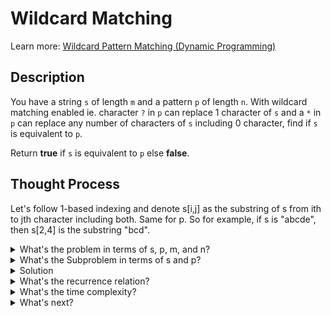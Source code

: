 # Wildcard Matching

Learn more: [Wildcard Pattern Matching (Dynamic Programming)](https://iq.opengenus.org/wildcard-pattern-matching-dp/)

## Description

You have a string `s` of length `m` and a pattern `p` of length `n`. With wildcard matching enabled ie. character `?` in `p` can replace 1 character of `s` and a `*` 
in `p` can replace any number of characters of `s` including 0 character, find if `s` is equivalent to `p`.

Return **true** if `s` is equivalent to `p` else **false**.

## Thought Process

Let's follow 1-based indexing and denote s[i,j] as the substring of s from ith to jth character including both. Same for p. So for example, if s is "abcde", then 
s[2,4] is the substring "bcd".      

<details> 
  <summary>What's the problem in terms of s, p, m, and n?</summary>
  </br>
  Return true when s[1:m] is equivalent to p[1:n].
  
</details>

<details> 
  <summary>What's the Subproblem in terms of s and p?</summary>
  </br>
  <ol>
    <li>For an index i and an index j, we want to find if s[1:i] is equivalent to p[1:j].</li>
    <li>Note that a subproblem can be formulated from the end of strings as well but then you'll need to fill the DP table from bottom to top.</li>
  </ol>

</details>

<details> 
  <summary>Solution</summary>
  </br>
  <ol>
  <li>We iterate over all i from 1 to m. For each i, we iterate over all j from 1 to n. At each point, we check if s[1:i] is equivalent to p[1:j] and fill true
  or false in the cell dp[i][j] of the dp table. Recording this will help in finding answers to further i and j which we'll see in the recurrence relation.</li>
  <li>The final answer is dp[m][n].</li>
  </ol>
</details>

<details>
  <summary>What's the recurrence relation?</summary>
  </br>
  <ol>
  <li>If the jth character of p is the same as ith character of s, then s[1:i]=p[1:j] if s[1:i-1]=p[1:j-1] ie. dp[i][j]=dp[i-1][j-1]. Also, when jth character 
   of p is ?, it will consume the ith character of s. Hence same for it.</li>

  <li>If the jth character of p is '*', then it can consume 0 characters ie. s[1:i]=p[1:j-1] or several characters ie. dp[i][j]=dp[i][j-1] || dp[i-1][j].</li>
  </ol>
</details>

<details>
  <summary>What's the time complexity?</summary>
  </br>
  Since we need to lookup atmost two adjacent cells to fill any cell in the dp table, filling a cell is an O(1) process. And we need to fill m*n such cells.
  Thus the complexity is O(mn).
  
</details>
<details>
  <summary>What's next?</summary>
  </br>
  <ol>
  <li>Think about the subproblem that each cell of the DP table handles and come up with the edge cases.</li> 
  <li>What changes when you consider 0-based indexing for strings? </li>
  </ol>
  
</details>

